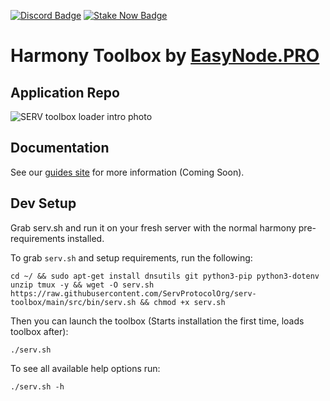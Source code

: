 [![Discord Badge](https://img.shields.io/badge/chat-discord-purple?logo=discord)](https://discord.gg/Rcz5T6D9CV)
[![Stake Now Badge](https://img.shields.io/badge/stake-harmony-brightgreen)](https://bit.ly/easynode)

# Harmony Toolbox by [EasyNode.PRO](http://EasyNode.PRO "EasyNode.PRO")

## Application Repo

![SERV toolbox loader intro photo](https://guides.easynode.pro/_next/image?url=%2F_next%2Fstatic%2Fmedia%2Fserv_logo.92eb40c5.png&w=1080&q=75)

## Documentation

See our [guides site](https://guides.easynode.pro/serv/toolbox) for more information (Coming Soon).

## Dev Setup
Grab serv.sh and run it on your fresh server with the normal harmony pre-requirements installed.

To grab `serv.sh` and setup requirements, run the following:

```
cd ~/ && sudo apt-get install dnsutils git python3-pip python3-dotenv unzip tmux -y && wget -O serv.sh https://raw.githubusercontent.com/ServProtocolOrg/serv-toolbox/main/src/bin/serv.sh && chmod +x serv.sh
```

Then you can launch the toolbox (Starts installation the first time, loads toolbox after):

```
./serv.sh
```

To see all available help options run:

```
./serv.sh -h
```
